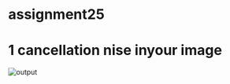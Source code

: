 # assignment25
# 1 cancellation nise inyour image

![output](https://user-images.githubusercontent.com/88148144/143625047-b2793e03-62b5-4efe-9265-5952bcc4afe9.png)
